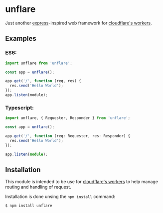 # unflare

Just another [express](https://expressjs.com/)-inspired web framework for [cloudflare's workers](https://workers.cloudflare.com/).

## Examples

### ES6:

```js
import unflare from 'unflare';

const app = unflare();

app.get('/', function (req, res) {
  res.send('Hello World');
});
app.listen(module);
```

### Typescript:

```typescript
import unflare, { Requester, Responder } from 'unflare';

const app = unflare();

app.get('/', function (req: Requester, res: Responder) {
  res.send('Hello World');
});

app.listen(module);
```

## Installation

This module is intended to be use for [cloudflare's workers](https://workers.cloudflare.com/) to help manage routing and handling of request.

Installation is done unsing the `npm install` command:

```
$ npm install unflare
```
